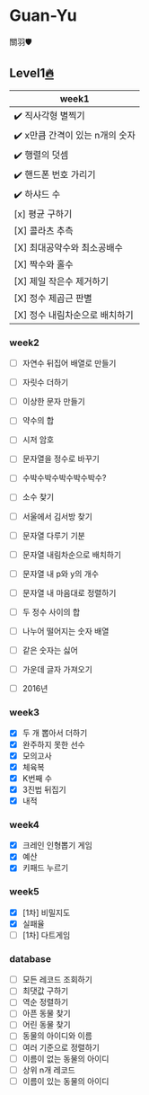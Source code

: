 # Guan-Yu
關羽🛡

## Level1[🔥](https://github.com/Oath-of-the-Peach-Garden/GuanYu)

| week1 |
|---|
| :heavy_check_mark: 직사각형 별찍기 |
| :heavy_check_mark: x만큼 간격이 있는 n개의 숫자 |
| :heavy_check_mark: 행렬의 덧셈 |
| :heavy_check_mark: 핸드폰 번호 가리기 |
| :heavy_check_mark: 하샤드 수 |
| [x] 평균 구하기 |
| [X] 콜라츠 추측 |
| [X] 최대공약수와 최소공배수 |
| [X] 짝수와 홀수 |
| [X] 제일 작은수 제거하기 |
| [X] 정수 제곱근 판별 |
| [X] 정수 내림차순으로 배치하기 |

### week2
- [ ] 자연수 뒤집어 배열로 만들기
- [ ] 자릿수 더하기
- [ ] 이상한 문자 만들기
- [ ] 약수의 합
- [ ] 시저 암호
- [ ] 문자열을 정수로 바꾸기
- [ ] 수박수박수박수박수박수?
- [ ] 소수 찾기
- [ ] 서울에서 김서방 찾기
- [ ] 문자열 다루기 기분
- [ ] 문자열 내림차순으로 배치하기
- [ ] 문자열 내 p와 y의 개수
- [ ] 문자열 내 마음대로 정렬하기
- [ ] 두 정수 사이의 합
- [ ] 나누어 떨어지는 숫자 배열
- [ ] 같은 숫자는 싫어
- [ ] 가운데 글자 가져오기
- [ ] 2016년


### week3
- [X] 두 개 뽑아서 더하기
- [X] 완주하지 못한 선수
- [X] 모의고사
- [X] 체육복
- [X] K번째 수
- [X] 3진법 뒤집기
- [X] 내적

### week4
- [X] 크레인 인형뽑기 게임
- [X] 예산
- [X] 키패드 누르기

### week5
- [X] [1차] 비밀지도
- [X] 실패율
- [ ] [1차] 다트게임

### database
- [ ] 모든 레코드 조회하기
- [ ] 최댓값 구하기
- [ ] 역순 정렬하기
- [ ] 아픈 동물 찾기
- [ ] 어린 동물 찾기
- [ ] 동물의 아이디와 이름
- [ ] 여러 기준으로 정렬하기
- [ ] 이름이 없는 동물의 아이디
- [ ] 상위 n개 레코드
- [ ] 이름이 있는 동물의 아이디
